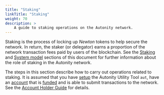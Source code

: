 ```yaml
---
title: "Staking"
linkTitle: "Staking"
weight: 70
description: >
    A guide to staking operations on the Autonity network.
---
```


Staking is the process of locking up _Newton_ tokens to help secure the network.  In return, the staker (or delegator) earns a proportion of the network transaction fees paid by users of the blockchain.  See the [Staking](/concepts/staking/) and [System model](/concepts/system-model/) sections of this document for further information about the role of staking in the Autonity network.

The steps in this section describe how to carry out operations related to staking.  It is assumed that you have [setup](/account-holders/setup-aut/) the Autonity Utility Tool `aut`, have an [account](/account-holders/create-acct/) that is [funded](/account-holders/fund-acct/) and is able to submit transactions to the network.  See the [Account Holder Guide](/account-holders/) for details.
